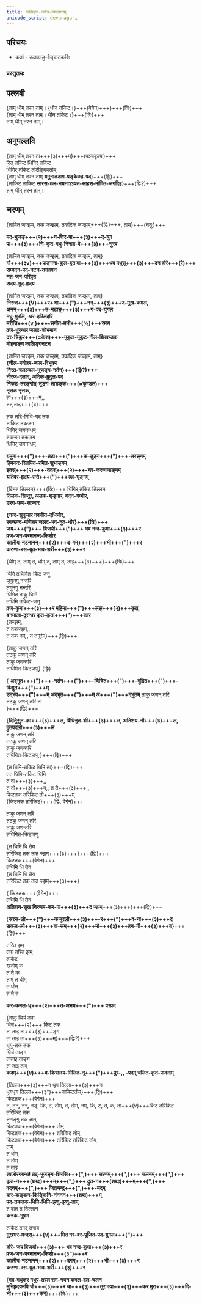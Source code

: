 ```yaml
---  
title: कलिङ्ग-नर्तन-तिल्लानम्  
unicode_script: devanagari  
---  
```


## परिचयः  
- कर्ता - ऊतकाडु-वेङ्कटकविः  

### प्रस्तुतयः
<div class="videoEmbed"  caption="Needamangalam Krishnamurthy Bhagavatar" src="https://youtu.be/XfulwbuBmR0?t=219"></div>

<div class="videoEmbed"  caption="Giridharan with lyrics" src="https://www.youtube.com/watch?v=fz4hVMJG1ck"></div>


## पल्लवी  

{ताम् धीम् तरन ताम्। {धीन तकिट।}+++(वेगेन)+++}+++(त्रिः)+++    
{ताम् धीम् तरन ताम्। धीन तकिट।}+++(त्रिः)+++  
ताम् धीम् तरन ताम्।

## अनुपल्लवि  

{ताम् धीम् तरन ता+++(३)+++म्}+++(पञ्चकृत्वः)+++  
दित् तकिट धिगिर् तकिट  
धिगिर् तकिट तदिङ्गिणतोम्  
{ताम् धीम् तरन ताम् **यमुनातडाग-पङ्केरुह-पद**}+++(द्विः)+++  
{ताकिट ताकिट **सारस-दल-नयनाऽऽयत-साहस-मोदित-जगदिह**}+++(द्विः?)+++   
ताम् धीम् तरन ताम्।

## चरणम्  

{तामित जज्झम्, तक जज्झम्, तकदिक जज्झम्+++(%)+++, ताम्}+++(चतुः)+++  

**मद-भुजङ्+++(२)+++ग-शिर-पा+++(३)+++द-युग  
पा+++(३)+++णि-कृत-मधु-निनाद-वे+++(३)+++णुरव**

{तामित जज्झम्, तक जज्झम्, तकदिक जज्झम्, ताम्}  
**गो+++(३v)+++पाङ्गना-कुल-वृत मा+++(३)+++धव मधूसू+++(३)+++दन हरि+++(रे)+++  
सम्मदन-पद-नटन-तगतगन  
नत-जन-परिवृत  
सदय-मुद-हृदय**

{तामित जज्झम्, तक जज्झम्, तकदिक जज्झम्, ताम्}  
**निरन्त+++(V)+++र+आ+++(")+++नन्+++(३)+++द-मुख-कमल,  
अनन्+++(३)+++त-नटाङ्+++(३)+++ग-पद-युगल  
मधु-मुरलि,-धर-हरिलहरि   
मरीचि+++(v,)+++-सगीत-मनो+++(%)+++रमण  
व्रज-धुरन्धर जलद-शोभमान  
दर-चिकुर+++(=केश)+++-मुकुल-मुकुट-नील-शिखण्डक  
मोहनाङ्ग कालिङ्गनटन**

{तामित जज्झम्, तक जज्झम्, तकदिक जज्झम्, ताम्}  
**{नील-मनोहर-जाल-विभूषण  
निरत-चलञ्चल-भुजङ्ग-नर्तन}+++(द्विः?)+++  
नीरज-दलाद्, अदिक-म्रुदुल-पद  
निकट-तरङ्गोत्-तुङ्ग-ताडङ्क+++(=कुण्डल)+++  
नृत्तक नृत्तक**,  
ता+++(३)+++म्,,  
तत् ताइ+++(३)+++  

तक तदि-मिधि-यद तक  
ताकिट तकजग  
धिगिर् जगनन्धम्  
तकजग तकजग  
धिगिर् जगनन्धम्  

**यमुना+++(")+++-तटा+++(")+++क-तुङ्ग+++(")+++-तरङ्गम्  
हिमकर-स्तिमित-रमित-शुभाङ्गम्  
इतस्+++(२)+++-ततश्+++(२)+++-चर-करुणापाङ्गम्  
यतिवर-हृदय-सरो+++(")+++रुह-भृङ्गम्**  

{दिनत तिल्लन}+++(त्रिः)+++ 
धिगिर् तकिट तिल्लन  
**तिलक-सिन्दूर, अलक-शृङ्गार, वदन-गम्भीर,  
उरग-फण-सञ्चार**

**{नन्द-सुकुमार नवनीत-दधिचोर,  
स्वच्छन्द-मणिहार जलद-भव-नुत-धीर}+++(त्रिः)+++  
जय+++(")+++ विजयी+++(")+++ भव नन्द-कुमा+++(३)+++र  
व्रज-जन-परमानन्द-किशोर  
कालीय-नटनानन्+++(२)+++द-गम्+++(२)+++भी+++(")+++र  
करुणा-रस-युत-भाव-शरी+++(३)+++र**  

{धीम् त, ताम् त, धीम् त, ताम् त, ताइ+++(३)+++}+++(त्रिः)+++  

धिमि तधिमित-किट जणु  
जुगुनगु नन्दरि  
तगुनगु नन्दरि  
धिमित ताकु धिमि  
तधिमि तकिट-जणु  
**व्रज-कुमा+++(३)+++र महिमा+++(")+++लङ्+++(२)+++कृत,  
वनमाला-दुरन्धर कृत-कृता+++(")+++कार**  
{तज्झम्,,  
त तकज्झम्,,  
त तक नम्,,
त तगुर्रम्}+++(द्विः)+++  

{ताकु जणन् तरि  
तटकु जणन् तरि  
ताकु जणन्तरि  
तधिमित-किटजणु} (द्विः)  

{
**अद्भुत+++(")+++-नर्तन+++(")+++-चित्रित+++(")+++-मुद्रित+++(")+++-विद्युत+++(")+++म्  
उद्भव+++(")+++म् अद्भुत+++(")+++म् अ+++(")+++द्भुतम्** 
ताकु जणन् तरि  
तटकु जणन् तरि ता  
}+++(द्विः)+++  

{**दितिुसुत-का+++(३)+++ल, विधिनुत-शी+++(३)+++ल, अतिशय-नी+++(३)+++ल, द्रुतपदलो+++(३)+++ल**  
ताकु जणन् तरि  
तटकु जणन् तरि  
ताकु जणन्तरि  
तधिमित-किटजणु
}+++(द्विः)+++  

{त धिमि-तकिट धिमि ता}+++(द्विः)+++  
तत धिमि-तकिट धिमि  
त ता+++(३)+++,,  
त तो+++(३)+++म्,,
त तै+++(३)+++,,  
किटतक तरिकिट तो+++(३)+++म्  
{किटतक तरिकिट}+++(द्विः, वेगेन)+++  

ताकु जणन् तरि  
तटकु जणन् तरि  
ताकु जणन्तरि  
तधिमित-किटजणु

{त धिमि धि तैय  
तरिकिट तक तात ज्झम्+++(३)+++}+++(द्विः)+++  
किटतक+++(वेगेन)+++  
तधिमि धि तैय  
{त धिमि धि तैय  
तरिकिट तक तात ज्झम्+++(३)+++}  

{
किटतक+++(वेगेन)+++  
तधिमि धि तैय  
**अतिशय-सुख निरुपम-कर-पा+++(३)+++द** ज्झम्+++(३)+++}+++(द्विः)+++  

{**सरस-लो+++(")+++क मुरली+++(३)+++-र+++(")+++व-ना+++(३)+++द  
सकल-लो+++(३)+++क-सम्+++(२)+++मो+++(३)+++हन-गी+++(३)+++त**}+++(द्विः)+++  

तरित झम्  
तक तरित झम्  
तकिट  
खतोम् क  
त तै क  
ताम् त धीम्  
त धोम्  
त तै त

**कर-कमल-धृ+++(२)+++त-अभय+++(")+++ वरप्रद**

{ताकु धिन्नं तक  
धिन्नं+++(२)+++ किट तक  
ता ताइ ता+++(३)+++ङ्ग  
ता ताइ ता+++(३)+++म्}+++(द्विः?)+++  
धृगु-तक तक  
धिन्नं ताङ्ग  
ताताइ ताङ्ग  
ता ताइ ताम्  
**कदम्+++(४)+++ब-किसलय-मिलित-नू+++(")+++पुर-,,
-पदम् चलित-कृत-पाद**ताम्  

{तिल्ला+++(३)+++न धृग तिल्ला+++(३)+++न  
धृगधृग तिल्ला+++(३")+++नाकिटतोम्}+++(द्विः)+++  
किटतक+++(वेगेन)+++  
त, तन्, नन्, नङ्, कि, ट, तोम्, त, तोम्, नम्, कि, ट, त, क,
ता+++(v)+++किट तरिकिट  
तरिकिट तक  
तणङ्गु तक ताम्  
किटतक+++(वेगेन)+++ तोम्  
किटतक+++(वेगेन)+++ तरिकिट तोम्  
किटतक+++(वेगेन)+++ तरिकिट तरिकिट तोम्  
ताम्  
त धीम्  
त तोम्  
त ताइ  
**त्यजोरगबन्ध! तद्-भुजङ्ग-शिरसि+++(",)+++ चरणम्+++(",)+++ चलनम्+++(",)+++  
कृत-न+++(शब्दः)+++म्+++(",)+++ द्रुत-न+++(शब्दः)+++म्+++(",)+++  
वदनम्+++(",)+++ जितचन्द्र+++(",)+++-मदम्  
कर-कङ्कन-किङ्किनि-नंननन+++(शब्द)+++म्  
पद-तकतक-धिमि-धिमि-झणु-झणु-ताम्**  
त दात् त तिल्लान  
**कनक-भूषण**  

तकिट तगद् तगाय  
**मुखभर-मन्दस्+++(४)+++मित नर-वर-पूजित-पद-युगल+++(")+++**  

**हरि- जय विजयी+++(३)+++ भव नन्द-कुमा+++(३)+++र  
व्रज-जन-परमानन्द-किशो+++(३")+++र  
कालीय-नटनानन्+++(२)+++दगम्+++(२)+++भी+++(३)+++र  
करुणा-रस-युत-भाव-शरी+++(३)+++र**  

{**मद-मधुकर मधुप-तरल सम-नयन कमल-दल-चलन  
मुनिहृदयमपि चो+++(३)+++र चा+++(३)+++तुर दया+++(३)+++कर मुरा+++(३)+++दि-भी+++(३)+++कर**}+++(त्रिः)+++  